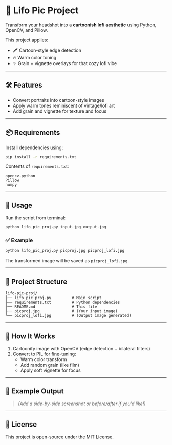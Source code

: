 # 🎨 Lifo Pic Project

Transform your headshot into a **cartoonish lofi aesthetic** using Python, OpenCV, and Pillow.

This project applies:
- 🖍️ Cartoon-style edge detection  
- 🔥 Warm color toning  
- ✨ Grain + vignette overlays for that cozy lofi vibe

---

## 🛠️ Features

- Convert portraits into cartoon-style images  
- Apply warm tones reminiscent of vintage/lofi art  
- Add grain and vignette for texture and focus  

---

## 📦 Requirements

Install dependencies using:

```bash
pip install -r requirements.txt
```

Contents of `requirements.txt`:

```text
opencv-python
Pillow
numpy
```

---

## 🚀 Usage

Run the script from terminal:

```bash
python lifo_pic_proj.py input.jpg output.jpg
```

### ✅ Example

```bash
python lifo_pic_proj.py picproj.jpg picproj_lofi.jpg
```

The transformed image will be saved as `picproj_lofi.jpg`.

---

## 📁 Project Structure

```text
lifo-pic-proj/
├── lifo_pic_proj.py         # Main script  
├── requirements.txt         # Python dependencies  
├── README.md                # This file  
├── picproj.jpg              # (Your input image)  
└── picproj_lofi.jpg         # (Output image generated)
```

---

## 🧠 How It Works

1. Cartoonify image with OpenCV (edge detection + bilateral filters)  
2. Convert to PIL for fine-tuning:  
   - Warm color transform  
   - Add random grain (like film)  
   - Apply soft vignette for focus

---

## 📸 Example Output

> *(Add a side-by-side screenshot or before/after if you'd like!)*

---

## 📝 License

This project is open-source under the MIT License.
